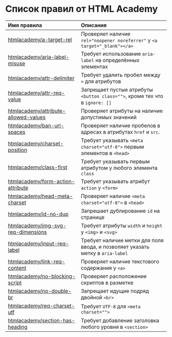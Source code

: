 # Список правил от HTML Academy

| Имя правила                                                                                | Описания                                                                       |
|:-------------------------------------------------------------------------------------------|:-------------------------------------------------------------------------------|
| [htmlacademy/a-target-rel](../rules/a-target-rel/README.md)                                | Проверяет наличие `rel="noopener noreferrer"` у `<a target="_blank"></a>`      |
| [htmlacademy/aria-label-misuse](../rules/aria-label-misuse/README.md)                      | Требует использование `aria-label` на определённых элементах                   |
| [htmlacademy/attr-delimiter](../rules/attr-delimiter/README.md)                            | Требует удалить пробел между `=` для атрибутов                                 |
| [htmlacademy/attr-req-value](../rules/attr-req-value/README.md)                            | Запрещает пустые атрибуты `<button class="">`, кроме тех что в `ignore: []`    |
| [htmlacademy/attribute-allowed-values](../rules/attribute-allowed-values/README.md)        | Проверяет атрибуты на наличие допустимых значений                              |
| [htmlacademy/ban-url-spaces](../rules/ban-url-spaces/README.md)                            | Проверяет наличие пробелов в адресах в атрибутах `href` и `src`.               |
| [htmlacademy/charset-position](../rules/charset-position/README.md)                        | Требует указывать `<meta charset="utf-8">` первым элементов в `<head>`         |
| [htmlacademy/class-first](../rules/class-first/README.md)                                  | Требует указывать первым атрибутом у любого элемента `class`                   |
| [htmlacademy/form-action-attribute](../rules/form-action-attribute/README.md)              | Требует указывать атрибут `action` у `<form>`                                  |
| [htmlacademy/head-meta-charset](../rules/head-meta-charset/README.md)                      | Проверяет наличие `<meta charset="utf-8">` в `<head>`                          |
| [htmlacademy/id-no-dup](../rules/id-no-dup/README.md)                                      | Запрешает дублирование `id` на странице                                        |
| [htmlacademy/img-svg-req-dimensions](../rules/img-svg-req-dimensions/README.md)            | Требует атрибуты `width` и `height` у `<img>` и `<svg>`                        |
| [htmlacademy/input-req-label](../rules/input-req-label/README.md)                          | Требует наличие метки для поля ввода, и позволяет указать метку в `aria-label` |
| [htmlacademy/link-req-content](../rules/link-req-content/README.md)                        | Проверяет наличие текстового содержания у `<a>`                                |
| [htmlacademy/no-blocking-script](../rules/no-blocking-script/README.md)                    | Проверяет расположение скриптов в разметке                                     |
| [htmlacademy/no-double-br](../rules/no-double-br/README.md)                                | Запрещает идущие подряд двойной `<br>`                                         |
| [htmlacademy/req-charset-utf](../rules/req-charset-utf/README.md)                          | Требует `UTF-8` для `<meta charset="">`                                        |
| [htmlacademy/section-has-heading](../rules/section-has-heading/README.md)                  | Требует добавление заголовка любого уровня в `<section>`                       |
